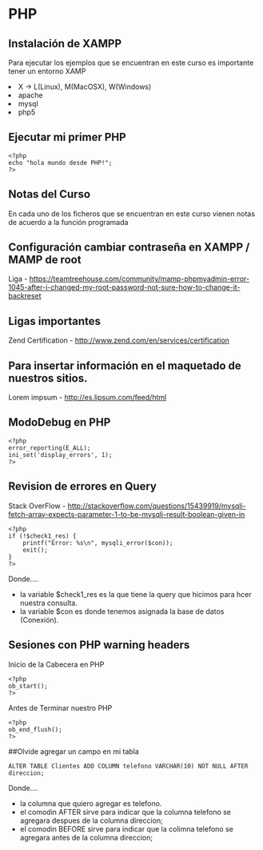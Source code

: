 # PHP

## Instalación de XAMPP

Para ejecutar los ejemplos que se encuentran en este
curso es importante tener un entorno XAMP

<li>X -> L(Linux), M(MacOSX), W(Windows)</li>
<li>apache</li>
<li>mysql</li>
<li>php5</li>

## Ejecutar mi primer PHP

>
~~~
<?php
echo "hola mundo desde PHP!";
?>
~~~

## Notas del Curso

En cada uno de los ficheros que se encuentran en este
curso vienen notas de acuerdo a la función programada

## Configuración cambiar contraseña en XAMPP / MAMP de root

Liga - https://teamtreehouse.com/community/mamp-phpmyadmin-error-1045-after-i-changed-my-root-password-not-sure-how-to-change-it-backreset

## Ligas importantes

Zend Certification - http://www.zend.com/en/services/certification

## Para insertar información en el maquetado de nuestros sitios.

Lorem impsum - http://es.lipsum.com/feed/html


## ModoDebug en PHP

>
~~~
<?php
error_reporting(E_ALL);
ini_set('display_errors', 1);
?>
~~~

## Revision de errores en Query

Stack OverFlow - 
http://stackoverflow.com/questions/15439919/mysqli-fetch-array-expects-parameter-1-to-be-mysqli-result-boolean-given-in

>
~~~
<?php
if (!$check1_res) {
    printf("Error: %s\n", mysqli_error($con));
    exit();
}
?>
~~~
Donde....
 * la variable $check1_res es la que tiene
la query que hicimos para hcer nuestra consulta.
 * la variable $con es donde tenemos asignada
la base de datos (Conexión).


## Sesiones con PHP warning headers

Inicio de la Cabecera en PHP
~~~
<?php
ob_start();
?>
~~~

Antes de Terminar nuestro PHP

~~~
<?php
ob_end_flush();
?>
~~~


##Olvide agregar un campo en mi tabla
~~~
ALTER TABLE Clientes ADD COLUMN telefono VARCHAR(10) NOT NULL AFTER direccion;
~~~
Donde....
 * la columna que quiero agregar es telefono.
 * el comodin AFTER sirve para indicar que la columna telefono se agregara despues de la columna direccion;
 * el comodin BEFORE sirve para indicar que la colimna telefono se agregara antes de la columna direccion;
